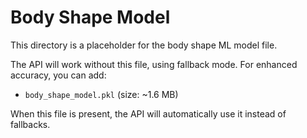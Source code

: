 # Body Shape Model

This directory is a placeholder for the body shape ML model file.

The API will work without this file, using fallback mode. For enhanced accuracy, you can add:

- `body_shape_model.pkl` (size: ~1.6 MB)

When this file is present, the API will automatically use it instead of fallbacks.
